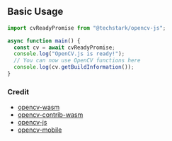 ## Basic Usage

``` js
import cvReadyPromise from "@techstark/opencv-js";

async function main() {
  const cv = await cvReadyPromise;
  console.log("OpenCV.js is ready!");
  // You can now use OpenCV functions here
  console.log(cv.getBuildInformation());
}
```


### Credit

- [opencv-wasm
](https://github.com/echamudi/opencv-wasm)
- [opencv-contrib-wasm](https://github.com/Hpmason/opencv-contrib-wasm/)
- [opencv-js](https://github.com/TechStark/opencv-js)
- [opencv-mobile](https://github.com/nihui/opencv-mobile)